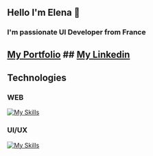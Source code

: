 ## Hello I'm Elena 👋
### I'm passionate UI Developer from France

## [My Portfolio](https://elenagir.github.io/) ## [My Linkedin](https://www.linkedin.com/in/elena-girard/)


## Technologies

### WEB

[![My Skills](https://skillicons.dev/icons?i=html,css,js,php,tailwind,symfony,linux,git,webpack)](https://skillicons.dev)


### UI/UX

[![My Skills](https://skillicons.dev/icons?i=vscode,figma)](https://skillicons.dev)



<!--
**ElenaGir/ElenaGir** is a ✨ _special_ ✨ repository because its `README.md` (this file) appears on your GitHub profile.

Here are some ideas to get you started:

### 🔭 I’m currently working on ...
- 🌱 I’m currently learning ...
- 👯 I’m looking to collaborate on ...
- 🤔 I’m looking for help with ...
- 💬 Ask me about ...
- 📫 How to reach me: ...
- 😄 Pronouns: ...
- ⚡ Fun fact: ...
-->
